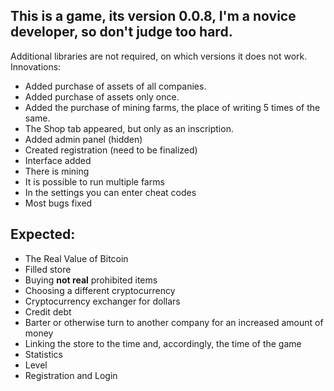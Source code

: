 ## This is a game, its version 0.0.8, I'm a novice developer, so don't judge too hard.

Additional libraries are not required, on which versions it does not work. Innovations:

- Added purchase of assets of all companies.
- Added purchase of assets only once.
- Added the purchase of mining farms, the place of writing 5 times of the same.
- The Shop tab appeared, but only as an inscription.
- Added admin panel (hidden)
- Created registration (need to be finalized)
- Interface added
- There is mining
- It is possible to run multiple farms
- In the settings you can enter cheat codes
- Most bugs fixed

## Expected:
- The Real Value of Bitcoin
- Filled store
- Buying __not real__ prohibited items
- Choosing a different cryptocurrency
- Cryptocurrency exchanger for dollars
- Credit debt
- Barter or otherwise turn to another company for an increased amount of money
- Linking the store to the time and, accordingly, the time of the game
- Statistics
- Level
- Registration and Login
